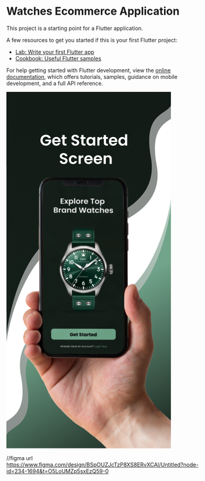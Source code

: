 # Watches Ecommerce Application 

This project is a starting point for a Flutter application.

A few resources to get you started if this is your first Flutter project:

- [Lab: Write your first Flutter app](https://docs.flutter.dev/get-started/codelab)
- [Cookbook: Useful Flutter samples](https://docs.flutter.dev/cookbook)

For help getting started with Flutter development, view the
[online documentation](https://docs.flutter.dev/), which offers tutorials,
samples, guidance on mobile development, and a full API reference.

![image_alt](https://raw.githubusercontent.com/AwaisKazi7/Ecommerece-Watch/main/iPhone%2014%20%26%2015%20Pro%20Max%20-%2010.png?token=GHSAT0AAAAAACVLJAHSTIGRKUOSW4INBUEKZV7ZENQ?raw=true)


//figma url 
https://www.figma.com/design/BSpOUZJcTzP8XS8ERvXCAl/Untitled?node-id=234-1694&t=O5LoUMZp5sxEzQ59-0
